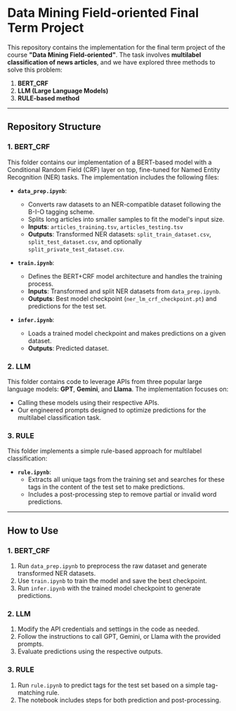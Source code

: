 # Data Mining Field-oriented Final Term Project

This repository contains the implementation for the final term project of the course **"Data Mining Field-oriented"**. The task involves **multilabel classification of news articles**, and we have explored three methods to solve this problem: 
1. **BERT_CRF**
2. **LLM (Large Language Models)**
3. **RULE-based method**

---

## Repository Structure

### 1. **BERT_CRF**
This folder contains our implementation of a BERT-based model with a Conditional Random Field (CRF) layer on top, fine-tuned for Named Entity Recognition (NER) tasks. The implementation includes the following files:

- **`data_prep.ipynb`**:
  - Converts raw datasets to an NER-compatible dataset following the B-I-O tagging scheme.
  - Splits long articles into smaller samples to fit the model's input size.
  - **Inputs**: `articles_training.tsv`, `articles_testing.tsv`
  - **Outputs**: Transformed NER datasets: `split_train_dataset.csv`, `split_test_dataset.csv`, and optionally `split_private_test_dataset.csv`.

- **`train.ipynb`**:
  - Defines the BERT+CRF model architecture and handles the training process.
  - **Inputs**: Transformed and split NER datasets from `data_prep.ipynb`.
  - **Outputs**: Best model checkpoint (`ner_lm_crf_checkpoint.pt`) and predictions for the test set.

- **`infer.ipynb`**:
  - Loads a trained model checkpoint and makes predictions on a given dataset.
  - **Outputs**: Predicted dataset.

### 2. **LLM**
This folder contains code to leverage APIs from three popular large language models: **GPT**, **Gemini**, and **Llama**. The implementation focuses on:

- Calling these models using their respective APIs.
- Our engineered prompts designed to optimize predictions for the multilabel classification task.

### 3. **RULE**
This folder implements a simple rule-based approach for multilabel classification:

- **`rule.ipynb`**:
  - Extracts all unique tags from the training set and searches for these tags in the content of the test set to make predictions.
  - Includes a post-processing step to remove partial or invalid word predictions.

---

## How to Use

### 1. **BERT_CRF**
1. Run `data_prep.ipynb` to preprocess the raw dataset and generate transformed NER datasets.
2. Use `train.ipynb` to train the model and save the best checkpoint.
3. Run `infer.ipynb` with the trained model checkpoint to generate predictions.

### 2. **LLM**
1. Modify the API credentials and settings in the code as needed.
2. Follow the instructions to call GPT, Gemini, or Llama with the provided prompts.
3. Evaluate predictions using the respective outputs.

### 3. **RULE**
1. Run `rule.ipynb` to predict tags for the test set based on a simple tag-matching rule.
2. The notebook includes steps for both prediction and post-processing.
